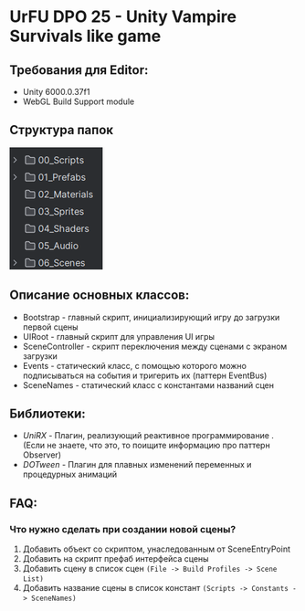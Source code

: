 # UrFU DPO 25 - Unity Vampire Survivals like game

## Требования для Editor:

- Unity 6000.0.37f1
- WebGL Build Support module

## Структура папок

![alt text](image.png)

## Описание основных классов:

- Bootstrap - главный скрипт, инициализирующий игру до загрузки первой сцены
- UIRoot - главный скрипт для управления UI игры
- SceneController - скрипт переключения между сценами с экраном загрузки
- Events - статический класс, с помощью которого можно подписываться на события и тригерить их (паттерн EventBus)
- SceneNames - статический класс с константами названий сцен

## Библиотеки:

- _UniRX_ - Плагин, реализующий реактивное программирование . (Если не знаете, что это, то поищите информацию про паттерн Observer)
- _DOTween_ - Плагин для плавных изменений переменных и процедурных анимаций

## FAQ:

### Что нужно сделать при создании новой сцены?

1. Добавить объект со скриптом, унаследованным от SceneEntryPoint
2. Добавить на скрипт префаб интерфейса сцены
3. Добавить сцену в список сцен `(File -> Build Profiles -> Scene List)`
4. Добавить название сцены в список констант `(Scripts -> Constants -> SceneNames)`
